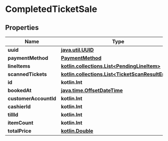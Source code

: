 
# CompletedTicketSale

## Properties
Name | Type | Description | Notes
------------ | ------------- | ------------- | -------------
**uuid** | [**java.util.UUID**](java.util.UUID.md) |  | 
**paymentMethod** | [**PaymentMethod**](PaymentMethod.md) |  | 
**lineItems** | [**kotlin.collections.List&lt;PendingLineItem&gt;**](PendingLineItem.md) |  | 
**scannedTickets** | [**kotlin.collections.List&lt;TicketScanResultEntry&gt;**](TicketScanResultEntry.md) |  | 
**id** | **kotlin.Int** |  | 
**bookedAt** | [**java.time.OffsetDateTime**](java.time.OffsetDateTime.md) |  | 
**customerAccountId** | **kotlin.Int** |  | 
**cashierId** | **kotlin.Int** |  | 
**tillId** | **kotlin.Int** |  | 
**itemCount** | **kotlin.Int** |  |  [readonly]
**totalPrice** | [**kotlin.Double**](kotlin.Double.md) |  |  [readonly]




